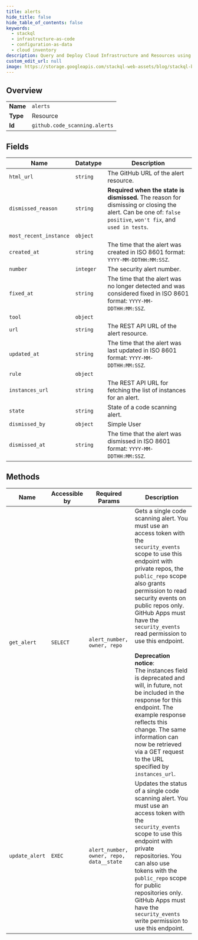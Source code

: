 ```yaml
---
title: alerts
hide_title: false
hide_table_of_contents: false
keywords:
  - stackql
  - infrastructure-as-code
  - configuration-as-data
  - cloud inventory
description: Query and Deploy Cloud Infrastructure and Resources using SQL
custom_edit_url: null
image: https://storage.googleapis.com/stackql-web-assets/blog/stackql-blog-post-featured-image.png
---
```

  
    

## Overview
<table><tbody>
<tr><td><b>Name</b></td><td><code>alerts</code></td></tr>
<tr><td><b>Type</b></td><td>Resource</td></tr>
<tr><td><b>Id</b></td><td><code>github.code_scanning.alerts</code></td></tr>
</tbody></table>

## Fields
| Name | Datatype | Description |
| ---- | -------- | ----------- |
| `html_url` | `string` | The GitHub URL of the alert resource. |
| `dismissed_reason` | `string` | **Required when the state is dismissed.** The reason for dismissing or closing the alert. Can be one of: `false positive`, `won't fix`, and `used in tests`. |
| `most_recent_instance` | `object` |  |
| `created_at` | `string` | The time that the alert was created in ISO 8601 format: `YYYY-MM-DDTHH:MM:SSZ`. |
| `number` | `integer` | The security alert number. |
| `fixed_at` | `string` | The time that the alert was no longer detected and was considered fixed in ISO 8601 format: `YYYY-MM-DDTHH:MM:SSZ`. |
| `tool` | `object` |  |
| `url` | `string` | The REST API URL of the alert resource. |
| `updated_at` | `string` | The time that the alert was last updated in ISO 8601 format: `YYYY-MM-DDTHH:MM:SSZ`. |
| `rule` | `object` |  |
| `instances_url` | `string` | The REST API URL for fetching the list of instances for an alert. |
| `state` | `string` | State of a code scanning alert. |
| `dismissed_by` | `object` | Simple User |
| `dismissed_at` | `string` | The time that the alert was dismissed in ISO 8601 format: `YYYY-MM-DDTHH:MM:SSZ`. |
## Methods
| Name | Accessible by | Required Params | Description |
| ---- | ------------- | --------------- | ----------- |
| `get_alert` | `SELECT` | `alert_number, owner, repo` | Gets a single code scanning alert. You must use an access token with the `security_events` scope to use this endpoint with private repos, the `public_repo` scope also grants permission to read security events on public repos only. GitHub Apps must have the `security_events` read permission to use this endpoint.<br /><br />**Deprecation notice**:<br />The instances field is deprecated and will, in future, not be included in the response for this endpoint. The example response reflects this change. The same information can now be retrieved via a GET request to the URL specified by `instances_url`. |
| `update_alert` | `EXEC` | `alert_number, owner, repo, data__state` | Updates the status of a single code scanning alert. You must use an access token with the `security_events` scope to use this endpoint with private repositories. You can also use tokens with the `public_repo` scope for public repositories only. GitHub Apps must have the `security_events` write permission to use this endpoint. |
